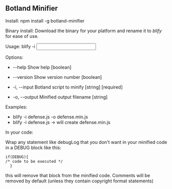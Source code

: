## Botland Minifier

Install:  npm install -g botland-minifier

Binary install: Download the binary for your platform and rename it to _blify_ for ease of use.

Usage: blify -i <input file>


Options:
-  --help        Show help                                              [boolean]

-  --version     Show version number                                    [boolean]

-  -i, --input   Botland script to minify                     [string] [required]

-  -o, --output  Minified output filename                                [string]

Examples:
-  blify -i defense.js -o defense.min.js
-  blify -i defense.js  -> will create defense.min.js


In your code: 

Wrap any statement like debugLog that you don't want in your minified code in a DEBUG block like this:

```
if(DEBUG){
/* code to be executed */
  }

```

this will remove that block from the minified code.
Comments will be removed by default (unless they contain copyright format statements)



